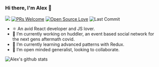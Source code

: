 ### Hi there, I'm Alex 👋

![](https://visitor-badge.glitch.me/badge?page_id=Lightglobe.Lightglobe)
[![PRs Welcome](https://img.shields.io/badge/PRs-welcome-brightgreen.svg?style=flat&logo=github)](https://github.com/Lightglobe)
[![Open Source Love](https://badges.frapsoft.com/os/v2/open-source.svg?v=103)](https://github.com/Lightglobe)
<img alt="Last Commit" src="https://img.shields.io/github/last-commit/Lightglobe/Lightglobe?logo=markdown&label=LAST+UPDATE&color=29bf12&style=flat">

- ⚛️ An avid React developer and JS lover.
- 🔭 I’m currently working on huddler, an event based social network for the next gens aftermath covid.
- 🌱 I’m currently learning advanced patterns with Redux.
- 👯 I’m open minded generalist, looking to collaborate. 


![Alex's github stats](https://github-readme-stats.vercel.app/api?username=Lightglobe&show_icons=true&theme=bear)
